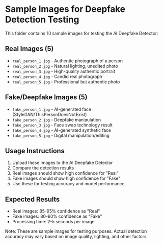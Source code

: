 # Sample Images for Deepfake Detection Testing

This folder contains 10 sample images for testing the AI Deepfake Detector:

## Real Images (5)
- `real_person_1.jpg` - Authentic photograph of a person
- `real_person_2.jpg` - Natural lighting, unedited photo
- `real_person_3.jpg` - High-quality authentic portrait
- `real_person_4.jpg` - Candid real photograph
- `real_person_5.jpg` - Professional but authentic photo

## Fake/Deepfake Images (5)
- `fake_person_1.jpg` - AI-generated face (StyleGAN/ThisPersonDoesNotExist)
- `fake_person_2.jpg` - Deepfake manipulation
- `fake_person_3.jpg` - Face swap technology result
- `fake_person_4.jpg` - AI-generated synthetic face
- `fake_person_5.jpg` - Digital manipulation/editing

## Usage Instructions
1. Upload these images to the AI Deepfake Detector
2. Compare the detection results
3. Real images should show high confidence for "Real"
4. Fake images should show high confidence for "Fake"
5. Use these for testing accuracy and model performance

## Expected Results
- Real images: 85-95% confidence as "Real"
- Fake images: 80-90% confidence as "Fake"
- Processing time: 2-5 seconds per image

Note: These are sample images for testing purposes. Actual detection accuracy may vary based on image quality, lighting, and other factors.
